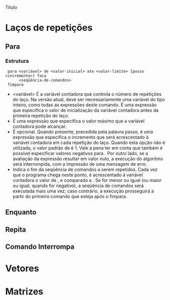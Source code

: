 Título
# Laços de repetições
## Para
### Estrutura
     para <variável> de <valor-inicial> ate <valor-limite> [passo <incremento>] faca
          <seqüência-de-comandos>
     fimpara


*  <variável>	É a variável contadora que controla o número de repetições do laço. Na versão atual, deve ser necessariamente uma variável do tipo inteiro, como todas as expressões deste comando.
<valor-inicial>	É uma expressão que especifica o valor de inicialização da variável contadora antes da primeira repetição do laço.
* <valor-limite >	É uma expressão que especifica o valor máximo que a variável contadora pode alcançar.
* <incremento>	É opcional. Quando presente, precedida pela palavra passo, é uma expressão que especifica o incremento que será acrescentado à variável contadora em cada repetição do laço. Quando esta opção não é utilizada, o valor padrão de <incremento> é 1. Vale a pena ter em conta que também é possível especificar valores negativos para <incremento>. Por outro lado, se a avaliação da expressão <incremento > resultar em valor nulo, a execução do algoritmo será interrompida, com a impressão de uma mensagem de erro.
* <fimpara>	Indica o fim da seqüência de comandos a serem repetidos. Cada vez que o programa chega neste ponto, é acrescentado à variável contadora o valor de <incremento >, e comparado a <valor-limite >. Se for menor ou igual (ou maior ou igual, quando <incremento > for negativo), a seqüência de comandos será executada mais uma vez; caso contrário, a execução prosseguirá a partir do primeiro comando que esteja após o fimpara.

## Enquanto
## Repita
## Comando Interrompa
# Vetores
# Matrizes